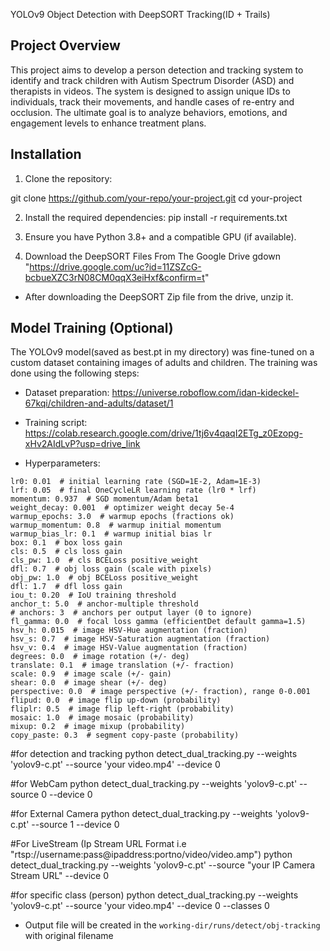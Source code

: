 YOLOv9 Object Detection with DeepSORT Tracking(ID + Trails)

## Project Overview
This project aims to develop a person detection and tracking system to identify and track children with Autism Spectrum Disorder (ASD) and therapists in videos. The system is designed to assign unique IDs to individuals, track their movements, and handle cases of re-entry and occlusion. The ultimate goal is to analyze behaviors, emotions, and engagement levels to enhance treatment plans.

## Installation
1. Clone the repository:

git clone https://github.com/your-repo/your-project.git cd your-project

2. Install the required dependencies:
pip install -r requirements.txt

3. Ensure you have Python 3.8+ and a compatible GPU (if available).

4. Download the DeepSORT Files From The Google Drive 
gdown "https://drive.google.com/uc?id=11ZSZcG-bcbueXZC3rN08CM0qqX3eiHxf&confirm=t"
- After downloading the DeepSORT Zip file from the drive, unzip it. 

## Model Training (Optional)
The YOLOv9 model(saved as best.pt in my directory) was fine-tuned on a custom dataset containing images of adults and children. The training was done using the following steps:

- Dataset preparation: https://universe.roboflow.com/idan-kideckel-67kqi/children-and-adults/dataset/1

- Training script: https://colab.research.google.com/drive/1tj6v4qaqI2ETg_z0Ezopg-xHv2AIdLvP?usp=drive_link

- Hyperparameters: 
```
lr0: 0.01  # initial learning rate (SGD=1E-2, Adam=1E-3)
lrf: 0.05  # final OneCycleLR learning rate (lr0 * lrf)
momentum: 0.937  # SGD momentum/Adam beta1
weight_decay: 0.001  # optimizer weight decay 5e-4
warmup_epochs: 3.0  # warmup epochs (fractions ok)
warmup_momentum: 0.8  # warmup initial momentum
warmup_bias_lr: 0.1  # warmup initial bias lr
box: 0.1  # box loss gain
cls: 0.5  # cls loss gain
cls_pw: 1.0  # cls BCELoss positive_weight
dfl: 0.7  # obj loss gain (scale with pixels)
obj_pw: 1.0  # obj BCELoss positive_weight
dfl: 1.7  # dfl loss gain
iou_t: 0.20  # IoU training threshold
anchor_t: 5.0  # anchor-multiple threshold
# anchors: 3  # anchors per output layer (0 to ignore)
fl_gamma: 0.0  # focal loss gamma (efficientDet default gamma=1.5)
hsv_h: 0.015  # image HSV-Hue augmentation (fraction)
hsv_s: 0.7  # image HSV-Saturation augmentation (fraction)
hsv_v: 0.4  # image HSV-Value augmentation (fraction)
degrees: 0.0  # image rotation (+/- deg)
translate: 0.1  # image translation (+/- fraction)
scale: 0.9  # image scale (+/- gain)
shear: 0.0  # image shear (+/- deg)
perspective: 0.0  # image perspective (+/- fraction), range 0-0.001
flipud: 0.0  # image flip up-down (probability)
fliplr: 0.5  # image flip left-right (probability)
mosaic: 1.0  # image mosaic (probability)
mixup: 0.2  # image mixup (probability)
copy_paste: 0.3  # segment copy-paste (probability)
```

#for detection and tracking
python detect_dual_tracking.py --weights 'yolov9-c.pt' --source 'your video.mp4' --device 0

#for WebCam
python detect_dual_tracking.py --weights 'yolov9-c.pt' --source 0 --device 0

#for External Camera
python detect_dual_tracking.py --weights 'yolov9-c.pt' --source 1 --device 0

#For LiveStream (Ip Stream URL Format i.e "rtsp://username:pass@ipaddress:portno/video/video.amp")
python detect_dual_tracking.py --weights 'yolov9-c.pt' --source "your IP Camera Stream URL" --device 0

#for specific class (person)
python detect_dual_tracking.py --weights 'yolov9-c.pt' --source 'your video.mp4' --device 0 --classes 0


- Output file will be created in the ```working-dir/runs/detect/obj-tracking``` with original filename


